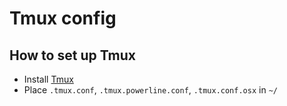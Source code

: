 # Tmux config

## How to set up Tmux

 - Install [Tmux](https://github.com/tmux/tmux/wiki)
 - Place `.tmux.conf`, `.tmux.powerline.conf`, `.tmux.conf.osx` in `~/`
